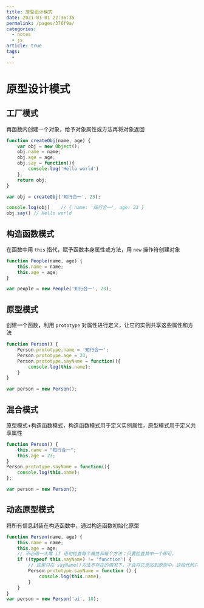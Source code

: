 ```yaml
---
title: 原型设计模式
date: 2021-01-01 22:36:35
permalink: /pages/376f9a/
categories: 
  - notes
  - js
article: true
tags: 
  - 
---
```

# 原型设计模式

## 工厂模式

再函数内创建一个对象，给予对象属性或方法再将对象返回

```js
function createObj(name, age) {
    var obj = new Object();
    obj.name = name;
    obj.age = age;
    obj.say = function(){
		console.log('Hello world')
	};
    return obj;
}

var obj = createObj('知行合一', 23);

console.log(obj)    // ​​​​​{ name: '知行合一', age: 23 }​​​​​
obj.say() // Hello world
```

## 构造函数模式

在函数中用 `this` 指代，赋予函数本身属性或方法，用 `new` 操作符创建对象

```js
function People(name, age) {
    this.name = name;
    this.age = age;
}

var people = new People('知行合一', 23);
```

## 原型模式

创建一个函数，利用 `prototype` 对属性进行定义，让它的实例共享这些属性和方法

```js
function Person() {
    Person.prototype.name = '知行合一';
    Person.prototype.age = 23;
    Person.prototype.sayName = function(){
        console.log(this.name);
    }
}

var person = new Person();
```

## 混合模式

原型模式+构造函数模式，构造函数模式用于定义实例属性，原型模式用于定义共享属性

```js
function Person() {  
	this.name = "知行合一";  
	this.age = 23;  
}
Person.prototype.sayName = function(){  
	console.log(this.name);
};

var person = new Person();
```

## 动态原型模式

将所有信息封装在构造函数中，通过构造函数初始化原型

```js
function Person(name, age) {
    this.name = name;
    this.age = age;
    // 不必用一大堆 if 语句检查每个属性和每个方法；只要检查其中一个即可。
    if ((typeof this.sayName) != 'function') {
        // 这里只在 sayName()方法不存在的情况下，才会将它添加到原型中。这段代码只会在初次调用构造函数时才会执行。
        Person.prototype.sayName = function () {
            console.log(this.name);
        }
    }
}
var person = new Person('ai', 18);
```
